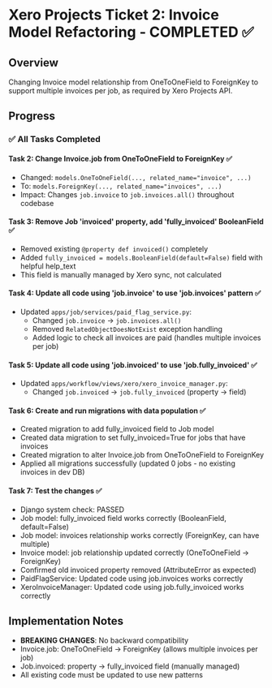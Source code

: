 # Xero Projects Ticket 2: Invoice Model Refactoring - COMPLETED ✅

## Overview
Changing Invoice model relationship from OneToOneField to ForeignKey to support multiple invoices per job, as required by Xero Projects API.

## Progress

### ✅ All Tasks Completed

#### Task 2: Change Invoice.job from OneToOneField to ForeignKey ✅
- Changed: `models.OneToOneField(..., related_name="invoice", ...)`
- To: `models.ForeignKey(..., related_name="invoices", ...)`
- Impact: Changes `job.invoice` to `job.invoices.all()` throughout codebase

#### Task 3: Remove Job 'invoiced' property, add 'fully_invoiced' BooleanField ✅
- Removed existing `@property def invoiced()` completely
- Added `fully_invoiced = models.BooleanField(default=False)` field with helpful help_text
- This field is manually managed by Xero sync, not calculated

#### Task 4: Update all code using 'job.invoice' to use 'job.invoices' pattern ✅
- Updated `apps/job/services/paid_flag_service.py`:
  - Changed `job.invoice` → `job.invoices.all()`
  - Removed `RelatedObjectDoesNotExist` exception handling
  - Added logic to check all invoices are paid (handles multiple invoices per job)

#### Task 5: Update all code using 'job.invoiced' to use 'job.fully_invoiced' ✅
- Updated `apps/workflow/views/xero/xero_invoice_manager.py`:
  - Changed `job.invoiced` → `job.fully_invoiced` (property → field)

#### Task 6: Create and run migrations with data population ✅
- Created migration to add fully_invoiced field to Job model
- Created data migration to set fully_invoiced=True for jobs that have invoices
- Created migration to alter Invoice.job from OneToOneField to ForeignKey
- Applied all migrations successfully (updated 0 jobs - no existing invoices in dev DB)

#### Task 7: Test the changes ✅
- Django system check: PASSED
- Job model: fully_invoiced field works correctly (BooleanField, default=False)
- Job model: invoices relationship works correctly (ForeignKey, can have multiple)
- Invoice model: job relationship updated correctly (OneToOneField → ForeignKey)
- Confirmed old invoiced property removed (AttributeError as expected)
- PaidFlagService: Updated code using job.invoices works correctly
- XeroInvoiceManager: Updated code using job.fully_invoiced works correctly

## Implementation Notes
- **BREAKING CHANGES**: No backward compatibility
- Invoice.job: OneToOneField → ForeignKey (allows multiple invoices per job)
- Job.invoiced: property → fully_invoiced field (manually managed)
- All existing code must be updated to use new patterns
